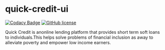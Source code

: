# quick-credit-ui

[![Codacy Badge](https://api.codacy.com/project/badge/Grade/ce427c86332745ec83592d61114ba94f)](https://app.codacy.com/app/swaibat/quick-credit-ui?utm_source=github.com&utm_medium=referral&utm_content=swaibat/quick-credit-ui&utm_campaign=Badge_Grade_Dashboard)
[![GitHub license](https://img.shields.io/badge/license-MIT-blue.svg)](https://github.com/swaibat/sassadminlite/blob/master/LICENSE)

Quick Credit is anonline lending platform that provides short term soft loans to individuals.This helps solve problems of financial inclusion as away to alleviate poverty and empower low income earners.
